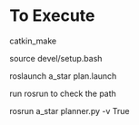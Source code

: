 # To Execute

catkin_make

source devel/setup.bash

roslaunch a_star plan.launch 

run rosrun to check the path

rosrun a_star planner.py -v True


